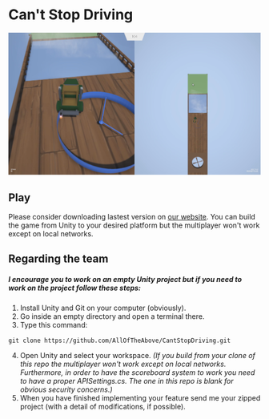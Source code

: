 # Can't Stop Driving

![screenshot](https://raw.githubusercontent.com/AllOfTheAbove/CantStopDriving/master/screenshot.png)

## Play

Please consider downloading lastest version on [our website]( http://cant-stop-driving.com/play.html).
You can build the game from Unity to your desired platform but the multiplayer won't work except on local networks.

## Regarding the team

##### I encourage you to work on an empty Unity project but if you need to work on the project follow these steps:
1. Install Unity and Git on your computer (obviously).
2. Go inside an empty directory and open a terminal there.
3. Type this command:
~~~~
git clone https://github.com/AllOfTheAbove/CantStopDriving.git
~~~~
4. Open Unity and select your workspace.
*(If you build from your clone of this repo the multiplayer won't work except on local networks. Furthermore, in order to have the scoreboard system to work you need to have a proper APISettings.cs. The one in this repo is blank for obvious security concerns.)*
5. When you have finished implementing your feature send me your zipped project (with a detail of modifications, if possible).

